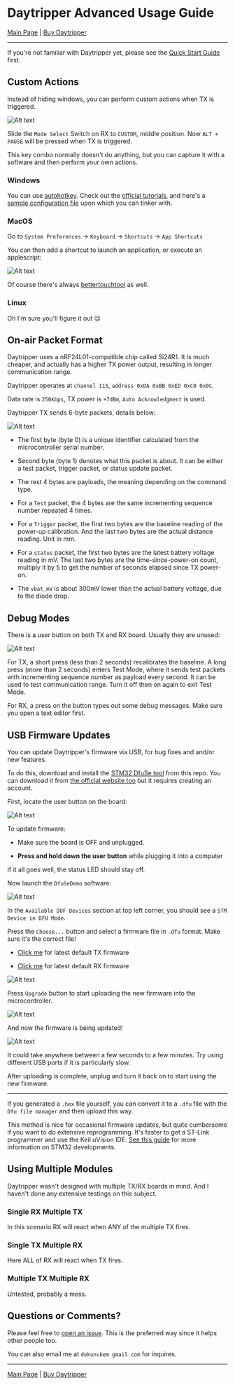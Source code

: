 # Daytripper Advanced Usage Guide

[Main Page](/README.md) | [Buy Daytripper](https://www.tindie.com/products/dekuNukem/daytripper)

------

If you're not familiar with Daytripper yet, please see the [Quick Start Guide](/quick_start_guide.md) first.

## Custom Actions

Instead of hiding windows, you can perform custom actions when TX is triggered.

![Alt text](resources/photos/rxback.jpg)

Slide the `Mode Select` Switch on RX to `CUSTOM`, middle position. Now `ALT + PAUSE` will be pressed when TX is triggered. 

This key combo normally doesn't do anything, but you can capture it with a software and then perform your own actions. 

### Windows 

You can use [autohotkey](https://www.autohotkey.com). Check out the [official tutorials](https://www.autohotkey.com/docs_1.0/Tutorial.htm), and here's a [sample configuration file](resources/AutoHotkey.ahk) upon which you can tinker with. 

### MacOS

Go to `System Preferences` -> `Keyboard` -> `Shortcuts` -> `App Shortcuts`

You can then add a shortcut to launch an application, or execute an applescript:

![Alt text](resources/photos/applescript.png)

Of course there's always [bettertouchtool](https://folivora.ai) as well.

### Linux

Oh I'm sure you'll figure it out 😉

## On-air Packet Format

Daytripper uses a nRF24L01-compatible chip called Si24R1. It is much cheaper, and actually has a higher TX power output, resulting in longer communication range.

Daytripper operates at `channel 115`, `address 0xDA 0xBB 0xED 0xC0 0x0C`.

Data rate is `250kbps`, TX power is `+7dBm`, `Auto Acknowledgment` is used.

Daytripper TX sends 6-byte packets, details below:

![Alt text](resources/photos/packets.png)

* The first byte (byte 0) is a unique identifier calculated from the microcontroller serial number. 

* Second byte (byte 1) denotes what this packet is about. It can be either a test packet, trigger packet, or status update packet.

* The rest 4 bytes are payloads, the meaning depending on the command type. 

* For a `Test` packet, the 4 bytes are the same incrementing sequence number repeated 4 times. 

* For a `Trigger` packet, the first two bytes are the baseline reading of the power-up calibration. And the last two bytes are the actual distance reading. Unit in mm.

* For a `status` packet, the first two bytes are the latest battery voltage reading in mV. The last two bytes are the time-since-power-on count, multiply it by 5 to get the number of seconds elapsed since TX power-on.

* The `vbat_mV` is about 300mV lower than the actual battery voltage, due to the diode drop. 

## Debug Modes

There is a user button on both TX and RX board. Usually they are unused:

![Alt text](resources/photos/buttons.jpg)

For TX, a short press (less than 2 seconds) recalibrates the baseline. A long press (more than 2 seconds) enters Test Mode, where it sends test packets with incrementing sequence number as payload every second. It can be used to test communication range. Turn it off then on again to exit Test Mode. 

For RX, a press on the button types out some debug messages. Make sure you open a text editor first. 

## USB Firmware Updates

You can update Daytripper's firmware via USB, for bug fixes and and/or new features. 

To do this, download and install the [STM32 DfuSe tool](resources/en.stsw-stm32080_stm32_DfuSe.zip) from this repo. You can download it from [the official website too](https://www.st.com/en/development-tools/stsw-stm32080.html) but it requires creating an account.

First, locate the user button on the board:

![Alt text](resources/photos/buttons.jpg)

To update firmware:

* Make sure the board is OFF and unplugged.

* **Press and hold down the user button** while plugging it into a computer

If it all goes well, the status LED should stay off.

Now launch the `DfuSeDemo` software:

![Alt text](resources/photos/dfu_start.png)

In the `Available DUF Devices` section at top left corner, you should see a `STM Device in DFU Mode`.

Press the `Choose...` button and select a firmware file in `.dfu` format. Make sure it's the correct file!

* [Click me](firmware/TX_latest.dfu) for latest default TX firmware

* [Click me](firmware/RX_latest.dfu) for latest default RX firmware

![Alt text](resources/photos/dfu_choose.png)

Press `Upgrade` button to start uploading the new firmware into the microcontroller.

![Alt text](resources/photos/dfu_upgrade.png)

And now the firmware is being updated!

![Alt text](resources/photos/dfu_uploading.png)

It could take anywhere between a few seconds to a few minutes. Try using different USB ports if it is particularly slow. 

After uploading is complete, unplug and turn it back on to start using the new firmware. 

-----

If you generated a `.hex` file yourself, you can convert it to a `.dfu` file with the `Dfu file manager` and then upload this way. 

This method is nice for occasional firmware updates, but quite cumbersome if you want to do extensive reprogramming. It's faster to get a ST-Link programmer and use the Keil uVision IDE. [See this guide](https://github.com/dekuNukem/STM32_tutorials) for more information on STM32 developments.

## Using Multiple Modules

Daytripper wasn't designed with multiple TX/RX boards in mind. And I haven't done any extensive testings on this subject.

### Single RX Multiple TX

In this scenario RX will react when ANY of the multiple TX fires.

### Single TX Multiple RX

Here ALL of RX will react when TX fires.

### Multiple TX Multiple RX

Untested, probably a mess. 

## Questions or Comments?

Please feel free to [open an issue](https://github.com/dekuNukem/daytripper/issues). This is the preferred way since it helps other people too.

You can also email me at `dekunukem gmail com` for inquires.

------

[Main Page](/README.md) | [Buy Daytripper](https://www.tindie.com/products/dekuNukem/daytripper)
